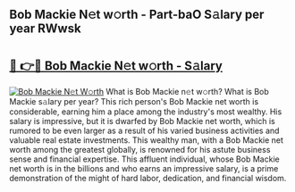 ## Bob Mackie N𝚎t w𝚘rth - Part-baO S𝚊lary per year RWwsk

# <h2><a href="http://gc3mbch.nevu.top/?p=Bob+Mackie">🔗 👉🔴 Bob Mackie N𝚎t w𝚘rth - S𝚊lary</a></h2>

[![Bob Mackie N𝚎t W𝚘rth](https://i.imgur.com/Oavwk0R.jpeg)](http://gc3mbch.nevu.top/?p=Bob+Mackie)
What is Bob Mackie n𝚎t w𝚘rth? What is Bob Mackie s𝚊lary per year?
This rich person's Bob Mackie net worth is considerable, earning him a place among the industry's most wealthy. His salary is impressive, but it is dwarfed by Bob Mackie net worth, which is rumored to be even larger as a result of his varied business activities and valuable real estate investments. This wealthy man, with a Bob Mackie net worth among the greatest globally, is renowned for his astute business sense and financial expertise. This affluent individual, whose Bob Mackie net worth is in the billions and who earns an impressive salary, is a prime demonstration of the might of hard labor, dedication, and financial wisdom.
